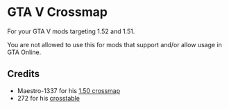 # GTA V Crossmap

For your GTA V mods targeting 1.52 and 1.51.

You are not allowed to use this for mods that support and/or allow usage in GTA Online.

## Credits

- Maestro-1337 for his [1.50 crossmap](https://github.com/Maestro-1337/GTA-V-1.51-Crossmap/tree/e6eb87d2f3f7a26dbb854ec58801a5cf898b94e6)
- 272 for his [crosstable](https://www.unknowncheats.me/forum/2886621-post8487.html)
